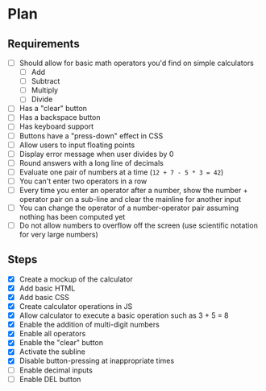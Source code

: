 # Plan

## Requirements

- [ ] Should allow for basic math operators you'd find on simple calculators
  - [ ] Add
  - [ ] Subtract
  - [ ] Multiply
  - [ ] Divide
- [ ] Has a "clear" button
- [ ] Has a backspace button
- [ ] Has keyboard support
- [ ] Buttons have a "press-down" effect in CSS
- [ ] Allow users to input floating points
- [ ] Display error message when user divides by 0
- [ ] Round answers with a long line of decimals
- [ ] Evaluate one pair of numbers at a time (`12 + 7 - 5 * 3 = 42`)
- [ ] You can't enter two operators in a row
- [ ] Every time you enter an operator after a number, show the number + operator pair on a sub-line and clear the mainline for another input
- [ ] You can change the operator of a number-operator pair assuming nothing has been computed yet
- [ ] Do not allow numbers to overflow off the screen (use scientific notation for very large numbers)

## Steps

- [x] Create a mockup of the calculator
- [x] Add basic HTML
- [x] Add basic CSS
- [x] Create calculator operations in JS
- [x] Allow calculator to execute a basic operation such as 3 + 5 = 8
- [x] Enable the addition of multi-digit numbers
- [x] Enable all operators
- [x] Enable the "clear" button
- [x] Activate the subline
- [x] Disable button-pressing at inappropriate times
- [ ] Enable decimal inputs
- [ ] Enable DEL button